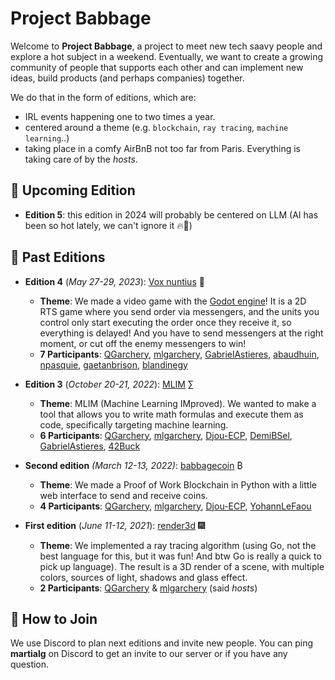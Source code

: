 # Project Babbage

Welcome to **Project Babbage**, a project to meet new tech saavy people and explore a hot subject in a weekend.
Eventually, we want to create a growing community of people that supports each other and can implement new ideas, build products (and perhaps companies) together.

We do that in the form of editions, which are:

- IRL events happening one to two times a year.
- centered around a theme (e.g. `blockchain`, `ray tracing`, `machine learning`..)
- taking place in a comfy AirBnB not too far from Paris. Everything is taking care of by the _hosts_.

## 📅 Upcoming Edition

- **Edition 5**: this edition in 2024 will probably be centered on LLM (AI has been so hot lately, we can't ignore it 🔥🤖)

## 🎉 Past Editions

- **Edition 4** (_May 27-29, 2023_): [Vox nuntius](https://github.com/ProjectBabbage/vox-nuntius) 📜

  - **Theme**: We made a video game with the [Godot engine](https://godotengine.org)! It is a 2D RTS game where you send order via messengers, and the units you control only start executing the order once they receive it, so everything is delayed! And you have to send messengers at the right moment, or cut off the enemy messengers to win!
  - **7 Participants**: [QGarchery](https://github.com/QGarchery), [mlgarchery](https://github.com/mlgarchery), [GabrielAstieres](https://github.com/GabrielAstieres), [abaudhuin](https://github.com/abaudhuin), [npasquie](https://github.com/npasquie), [gaetanbrison](https://github.com/gaetanbrison), [blandinegy](https://www.instagram.com/blandinegy/)

- **Edition 3** (_October 20-21, 2022_): [MLIM](https://github.com/ProjectBabbage/mlim) ∑

  - **Theme**: MLIM (Machine Learning IMproved). We wanted to make a tool that allows you to write math formulas and execute them as code, specifically targeting machine learning.
  - **6 Participants**: [QGarchery](https://github.com/QGarchery), [mlgarchery](https://github.com/mlgarchery), [Djou-ECP](https://github.com/Djou-ECP), [DemiBSel](https://github.com/DemiBSel), [GabrielAstieres](https://github.com/GabrielAstieres), [42Buck](https://github.com/42buck)

- **Second edition** _(March 12-13, 2022)_: [babbagecoin](https://github.com/ProjectBabbage/babbagecoin) ₿

  - **Theme**: We made a Proof of Work Blockchain in Python with a little web interface to send and receive coins.
  - **4 Participants**: [QGarchery](https://github.com/QGarchery), [mlgarchery](https://github.com/mlgarchery), [Djou-ECP](https://github.com/Djou-ECP), [YohannLeFaou](https://github.com/YohannLeFaou)

- **First edition** (_June 11-12, 2021_): [render3d](https://github.com/ProjectBabbage/render3d) 🎆
  - **Theme**: We implemented a ray tracing algorithm (using Go, not the best language for this, but it was fun! And btw Go is really a quick to pick up language). The result is a 3D render of a scene, with multiple colors, sources of light, shadows and glass effect.
  - **2 Participants**: [QGarchery](https://github.com/QGarchery) & [mlgarchery](https://github.com/mlgarchery) (said _hosts_)

## 👥 How to Join

We use Discord to plan next editions and invite new people. You can ping **martialg** on Discord to get an invite to our server or if you have any question.

